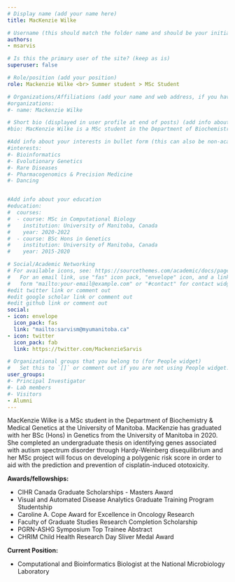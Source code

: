 ```yaml
---
# Display name (add your name here)
title: MacKenzie Wilke

# Username (this should match the folder name and should be your initial and surname)
authors:
- msarvis

# Is this the primary user of the site? (keep as is)
superuser: false

# Role/position (add your position)
role: Mackenzie Wilke <br> Summer student > MSc Student

# Organizations/Affiliations (add your name and web address, if you have one)
#organizations:
#- name: Mackenzie Wilke

# Short bio (displayed in user profile at end of posts) (add info about yourself)
#bio: MacKenzie Wilke is a MSc student in the Department of Biochemistry & Medical Genetics at the University of Manitoba. 

#Add info about your interests in bullet form (this can also be non-academic) 
#interests:
#- Bioinformatics 
#- Evolutionary Genetics
#- Rare Diseases
#- Pharmacogenomics & Precision Medicine
#- Dancing


#Add info about your education 
#education:
#  courses:
#  - course: MSc in Computational Biology
#    institution: University of Manitoba, Canada
#    year: 2020-2022
#  - course: BSc Hons in Genetics
#    institution: University of Manitoba, Canada
#    year: 2015-2020

# Social/Academic Networking
# For available icons, see: https://sourcethemes.com/academic/docs/page-builder/#icons
#   For an email link, use "fas" icon pack, "envelope" icon, and a link in the
#   form "mailto:your-email@example.com" or "#contact" for contact widget.
#edit twitter link or comment out
#edit google scholar link or comment out
#edit github link or comment out
social:
- icon: envelope
  icon_pack: fas
  link: "mailto:sarvism@myumanitoba.ca"
- icon: twitter
  icon_pack: fab
  link: https://twitter.com/MackenzieSarvis

# Organizational groups that you belong to (for People widget)
#   Set this to `[]` or comment out if you are not using People widget.
user_groups:
#- Principal Investigator
#- Lab members
#- Visitors
- Alumni
---
```


MacKenzie Wilke is a MSc student in the Department of Biochemistry & Medical Genetics at the University of Manitoba. MacKenzie has graduated with her BSc (Hons) in Genetics from the University of Manitoba in 2020. She completed an undergraduate thesis on identifying genes associated with autism spectrum disorder through Hardy-Weinberg disequilibrium and her MSc project will focus on developing a polygenic risk score in order to aid with the prediction and prevention of cisplatin-induced ototoxicity.

**Awards/fellowships:** 
- CIHR Canada Graduate Scholarships - Masters Award
- Visual and Automated Disease Analytics Graduate Training Program Studentship
- Caroline A. Cope Award for Excellence in Oncology Research
- Faculty of Graduate Studies Research Completion Scholarship
- PGRN-ASHG Symposium Top Trainee Abstract
- CHRIM Child Health Research Day Sliver Medal Award

**Current Position:** 
- Computational and Bioinformatics Biologist at the National Microbiology Laboratory


